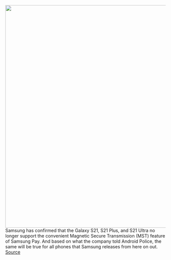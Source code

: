 <img src='https://cdn.vox-cdn.com/thumbor/ixmdVnnIQX107PCrveUYTioKzeU=/0x0:1067x800/1200x800/filters:focal(449x315:619x485)/cdn.vox-cdn.com/uploads/chorus_image/image/68669093/SamsungPayMST.0.png' width='700px' /><br/>
Samsung has confirmed that the Galaxy S21, S21 Plus, and S21 Ultra no longer support the convenient Magnetic Secure Transmission (MST) feature of Samsung Pay. And based on what the company told Android Police, the same will be true for all phones that Samsung releases from here on out.
<a href='https://www.theverge.com/2021/1/14/22231392/samsung-pay-mst-feature-discontinued-galaxy-s21'> Source <a/>